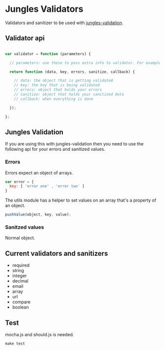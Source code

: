 # Jungles Validators

Validators and sanitizer to be used with [jungles-validation](http://github.com/Enome/jungles-validation).

## Validator api

```js

var validator = function (parameters) {

  // parameters: use these to pass extra info to validator. For example a custom message.

  return function (data, key, errors, sanitize, callback) {

    // data: the object that is getting validated
    // key: the key that is being validated
    // errors: object that holds your errors
    // sanitize: object that holds your sanitized data
    // callback: when everything is done

  });

};
```

## Jungles Validation

If you are using this with jungles-validation then you need to use the following api for your errors and sanitized values.

### Errors

Errors expect an object of arrays.

```js
var error = {
  key: [ 'error one' , 'error two' ]
}
```

The utils module has a helper to set values on an array that's a property of an object.

```js
pushValue(object, key, value);
```

### Sanitzed values

Normal object.

## Current validators and sanitizers

- required
- string
- integer
- decimal
- email
- array
- url
- compare
- boolean

## Test

mocha.js and should.js is needed.

```js
make test
```
